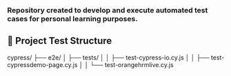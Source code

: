 ### Repository created to develop and execute automated test cases for personal learning purposes.

## 🧪 Project Test Structure

cypress/
├── e2e/
│ ├── tests/
│ │ ├── test-cypress-io.cy.js
│ │ ├── test-cypressdemo-page.cy.js
│ │ └── test-orangehrmlive.cy.js